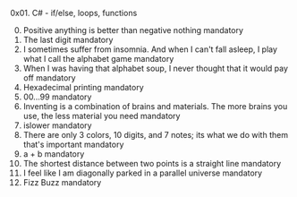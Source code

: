 0x01. C# - if/else, loops, functions

0. Positive anything is better than negative nothing mandatory
1. The last digit mandatory
2. I sometimes suffer from insomnia. And when I can't fall asleep, I play what I call the alphabet game mandatory
3. When I was having that alphabet soup, I never thought that it would pay off mandatory
4. Hexadecimal printing mandatory
5. 00...99 mandatory
6. Inventing is a combination of brains and materials. The more brains you use, the less material you need mandatory
7. islower mandatory
8. There are only 3 colors, 10 digits, and 7 notes; its what we do with them that's important mandatory
9. a + b mandatory
10. The shortest distance between two points is a straight line mandatory
11. I feel like I am diagonally parked in a parallel universe mandatory
12. Fizz Buzz mandatory